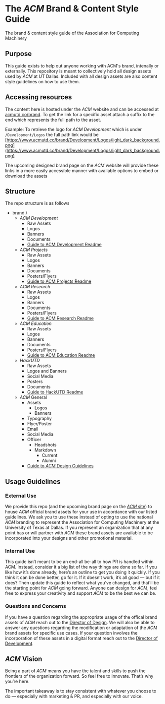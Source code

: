 # The _ACM_ Brand &amp; Content Style Guide
The brand &amp; content style guide of the Association for Computing Machinery

## Purpose
This guide exists to help out anyone working with ACM's brand, intenally or externally. This repository is meant to collectively hold all design assets used by _ACM_ at UT Dallas. Included with all design assets are also content style guidelines on how to use them. 

## Accessing resources
The content here is hosted under the _ACM_ website and can be accessed at [acmutd.co/brand](https://www.acmutd.co/brand/). To get the link for a specific asset attach a suffix to the end which represents the full path to the asset.

Example: To retrieve the logo for _ACM Development_ which is under `/Development/Logos` the full path link would be [https://www.acmutd.co/brand/Development/Logos/light_dark_background.png](https://www.acmutd.co/brand/Development/Logos/light_dark_background.png)

The upcoming designed brand page on the _ACM_ website will provide these links in a more easily accessible manner with available options to embed or download the assets

## Structure
The repo structure is as follows

 - brand /
   - _ACM Development_
     - Raw Assets
     - Logos
     - Banners
     - Documents
     - [Guide to ACM Development Readme](/Development/ACM_Development.md)
   - _ACM Projects_
     - Raw Assets
     - Logos
     - Banners
     - Documents
     - Posters/Flyers
     - [Guide to ACM Projects Readme](/Projects/ACM_Projects.md)
   - _ACM Research_
     - Raw Assets
     - Logos
     - Banners
     - Documents
     - Posters/Flyers
     - [Guide to ACM Research Readme](/Research/ACM_Research.md)
   - _ACM Education_
     - Raw Assets
     - Logos
     - Banners
     - Documents
     - Posters/Flyers
     - [Guide to ACM Education Readme](/Education/ACM_Education.md)
   - _HackUTD_
     - Raw Assets
     - Logos and Banners
     - Social Media
     - Posters
     - Documents
     - [Guide to HackUTD Readme](/HackUTD/README.md)
   - _ACM_ General
     - Assets
       - Logos
       - Banners
     - Typography
     - Flyer/Poster
     - Email
     - Social Media
     - Officer
       - Headshots
       - Markdown
         - Current
         - Alumni
     - [Guide to _ACM_ Design Guidelines](/General/ACM_Design.md)

## Usage Guidelines

### External Use
We provide this repo (and the upcoming brand page on the [_ACM_ site](https://www.acmutd.co)) to house _ACM_ official brand assets for your use in accordance with our listed guidelines. We ask you to use these instead of opting to use the national _ACM_ branding to represent the Association for Computing Machinery at the University of Texas at Dallas. If you represent an organization that at any point has or will partner with _ACM_ these brand assets are available to be incorporated into your designs and other promotional material.

### Internal Use
This guide isn’t meant to be an end-all be-all to how PR is handled within ACM. Instead, consider it a big list of the way things are done so far. If you like how it’s done already, here’s an outline to get you doing it quickly. If you think it can be done better, go for it. If it doesn’t work, it’s all good — but if it does? Then update this guide to reflect what you’ve changed, and that’ll be the starting point for _ACM_ going forward. Anyone can design for _ACM_, feel free to express your creativity and support _ACM_ to be the best we can be.

### Questions and Concerns

If you have a question regarding the appropriate usage of the offical brand assets of _ACM_ reach out to the [Director of Design](mailto:contact@acmutd.co). We will also be able to answer any questions regarding the modification or adaptation of the _ACM_ brand assets for specific use cases. If your question involves the incorporation of these assets in a digital format reach out to the [Director of Development](mailto:development@acmutd.co). 

## _ACM_ Vision

Being a part of _ACM_ means you have the talent and skills to push the frontiers of the organization forward. So feel free to innovate. That’s why you’re here. 

The important takeaway is to stay consistent with whatever you choose to do — especially with marketing & PR, and especially with our voice. 
